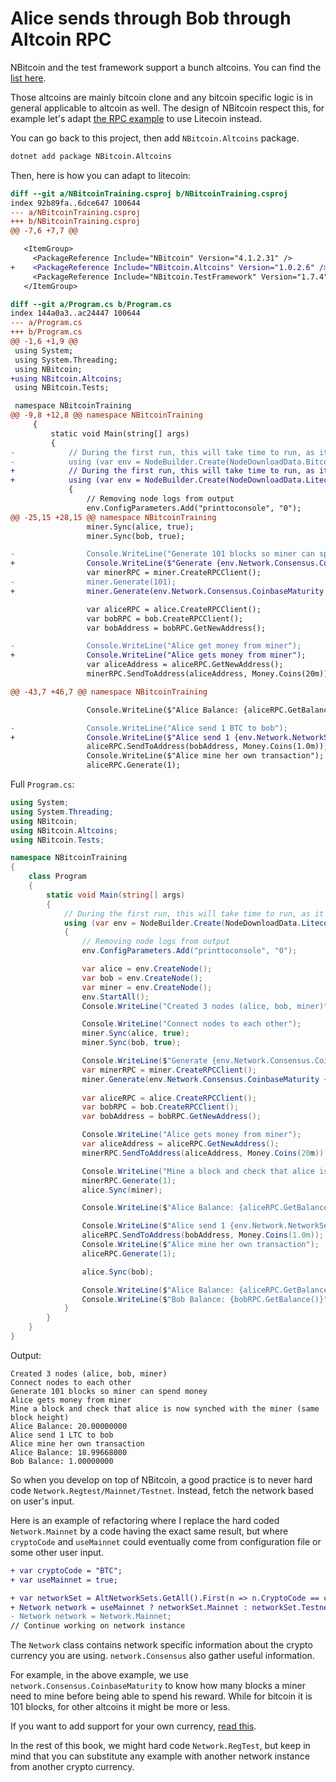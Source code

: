 # Alice sends through Bob through Altcoin RPC

NBitcoin and the test framework support a bunch altcoins. You can find the [list here](https://github.com/MetacoSA/NBitcoin/blob/master/NBitcoin.Altcoins/README.md).

Those altcoins are mainly bitcoin clone and any bitcoin specific logic is in general applicable to altcoin as well.
The design of NBitcoin respect this, for example let's adapt [the RPC example](RPC.md) to use Litecoin instead.

You can go back to this project, then add `NBitcoin.Altcoins` package.

```bash
dotnet add package NBitcoin.Altcoins
```
Then, here is how you can adapt to litecoin:
```diff
diff --git a/NBitcoinTraining.csproj b/NBitcoinTraining.csproj
index 92b89fa..6dce647 100644
--- a/NBitcoinTraining.csproj
+++ b/NBitcoinTraining.csproj
@@ -7,6 +7,7 @@

   <ItemGroup>
     <PackageReference Include="NBitcoin" Version="4.1.2.31" />
+    <PackageReference Include="NBitcoin.Altcoins" Version="1.0.2.6" />
     <PackageReference Include="NBitcoin.TestFramework" Version="1.7.4" />
   </ItemGroup>

diff --git a/Program.cs b/Program.cs
index 144a0a3..ac24447 100644
--- a/Program.cs
+++ b/Program.cs
@@ -1,6 +1,9 @@
 using System;
 using System.Threading;
 using NBitcoin;
+using NBitcoin.Altcoins;
 using NBitcoin.Tests;

 namespace NBitcoinTraining
@@ -9,8 +12,8 @@ namespace NBitcoinTraining
     {
         static void Main(string[] args)
         {
-            // During the first run, this will take time to run, as it download bitcoin core binaries (more than 40MB)
-            using (var env = NodeBuilder.Create(NodeDownloadData.Bitcoin.v0_18_0, Network.RegTest))
+            // During the first run, this will take time to run, as it download litecoin core binaries (more than 40MB)
+            using (var env = NodeBuilder.Create(NodeDownloadData.Litecoin.v0_16_3, Litecoin.Instance.Regtest))
             {
                 // Removing node logs from output
                 env.ConfigParameters.Add("printtoconsole", "0");
@@ -25,15 +28,15 @@ namespace NBitcoinTraining
                 miner.Sync(alice, true);
                 miner.Sync(bob, true);

-                Console.WriteLine("Generate 101 blocks so miner can spend money");
+                Console.WriteLine($"Generate {env.Network.Consensus.CoinbaseMaturity + 1} blocks so miner can spend money");
                 var minerRPC = miner.CreateRPCClient();
-                miner.Generate(101);
+                miner.Generate(env.Network.Consensus.CoinbaseMaturity + 1);

                 var aliceRPC = alice.CreateRPCClient();
                 var bobRPC = bob.CreateRPCClient();
                 var bobAddress = bobRPC.GetNewAddress();

-                Console.WriteLine("Alice get money from miner");
+                Console.WriteLine("Alice gets money from miner");
                 var aliceAddress = aliceRPC.GetNewAddress();
                 minerRPC.SendToAddress(aliceAddress, Money.Coins(20m));

@@ -43,7 +46,7 @@ namespace NBitcoinTraining

                 Console.WriteLine($"Alice Balance: {aliceRPC.GetBalance()}");

-                Console.WriteLine("Alice send 1 BTC to bob");
+                Console.WriteLine($"Alice send 1 {env.Network.NetworkSet.CryptoCode} to bob");
                 aliceRPC.SendToAddress(bobAddress, Money.Coins(1.0m));
                 Console.WriteLine($"Alice mine her own transaction");
                 aliceRPC.Generate(1);

```

Full `Program.cs`:

```csharp
using System;
using System.Threading;
using NBitcoin;
using NBitcoin.Altcoins;
using NBitcoin.Tests;

namespace NBitcoinTraining
{
    class Program
    {
        static void Main(string[] args)
        {
            // During the first run, this will take time to run, as it download litecoin core binaries (more than 40MB)
            using (var env = NodeBuilder.Create(NodeDownloadData.Litecoin.v0_16_3, Litecoin.Instance.Regtest))
            {
                // Removing node logs from output
                env.ConfigParameters.Add("printtoconsole", "0");

                var alice = env.CreateNode();
                var bob = env.CreateNode();
                var miner = env.CreateNode();
                env.StartAll();
                Console.WriteLine("Created 3 nodes (alice, bob, miner)");

                Console.WriteLine("Connect nodes to each other");
                miner.Sync(alice, true);
                miner.Sync(bob, true);

                Console.WriteLine($"Generate {env.Network.Consensus.CoinbaseMaturity + 1} blocks so miner can spend money");
                var minerRPC = miner.CreateRPCClient();
                miner.Generate(env.Network.Consensus.CoinbaseMaturity + 1);
                
                var aliceRPC = alice.CreateRPCClient();
                var bobRPC = bob.CreateRPCClient();
                var bobAddress = bobRPC.GetNewAddress();

                Console.WriteLine("Alice gets money from miner");
                var aliceAddress = aliceRPC.GetNewAddress();
                minerRPC.SendToAddress(aliceAddress, Money.Coins(20m));

                Console.WriteLine("Mine a block and check that alice is now synched with the miner (same block height)");
                minerRPC.Generate(1);
                alice.Sync(miner);

                Console.WriteLine($"Alice Balance: {aliceRPC.GetBalance()}");

                Console.WriteLine($"Alice send 1 {env.Network.NetworkSet.CryptoCode} to bob");
                aliceRPC.SendToAddress(bobAddress, Money.Coins(1.0m));
                Console.WriteLine($"Alice mine her own transaction");
                aliceRPC.Generate(1);

                alice.Sync(bob);

                Console.WriteLine($"Alice Balance: {aliceRPC.GetBalance()}");
                Console.WriteLine($"Bob Balance: {bobRPC.GetBalance()}");
            }
        }
    }
}
```

Output:

```
Created 3 nodes (alice, bob, miner)
Connect nodes to each other
Generate 101 blocks so miner can spend money
Alice gets money from miner
Mine a block and check that alice is now synched with the miner (same block height)
Alice Balance: 20.00000000
Alice send 1 LTC to bob
Alice mine her own transaction
Alice Balance: 18.99668000
Bob Balance: 1.00000000
```

So when you develop on top of NBitcoin, a good practice is to never hard code `Network.Regtest/Mainnet/Testnet`. Instead, fetch the network based on user's input.

Here is an example of refactoring where I replace the hard coded `Network.Mainnet` by a code having the exact same result, but where `cryptoCode` and `useMainnet` could eventually come from configuration file or some other user input.

```diff
+ var cryptoCode = "BTC";
+ var useMainnet = true;

+ var networkSet = AltNetworkSets.GetAll().First(n => n.CryptoCode == cryptoCode);
+ Network network = useMainnet ? networkSet.Mainnet : networkSet.Testnet;
- Network network = Network.Mainnet;
// Continue working on network instance
```

The `Network` class contains network specific information about the crypto currency you are using. `network.Consensus` also gather useful information.

For example, in the above example, we use `network.Consensus.CoinbaseMaturity` to know how many blocks a miner need to mine before being able to spend his reward. While for bitcoin it is 101 blocks, for other altcoins it might be more or less.

If you want to add support for your own currency, [read this](https://github.com/MetacoSA/NBitcoin/blob/master/NBitcoin.Altcoins/README.md).

In the rest of this book, we might hard code `Network.RegTest`, but keep in mind that you can substitute any example with another network instance from another crypto currency.
